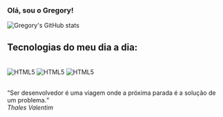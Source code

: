 ### Olá, sou o Gregory!

![Gregory's GitHub stats](https://github-readme-stats.vercel.app/api?username=gregdom&show_icons=true&theme=radical)


## Tecnologias do meu dia a dia:

<div style="display: inline-block"><br>
<img align="center" src="https://img.shields.io/badge/HTML5-E34F26?style=for-the-badge&logo=html5&logoColor=white" alt="HTML5">
<img align="center" src="https://img.shields.io/badge/CSS3-1572B6?style=for-the-badge&logo=css3&logoColor=white" alt="HTML5">
<img align="center" src="https://img.shields.io/badge/JavaScript-F7DF1E?style=for-the-badge&logo=javascript&logoColor=black" alt="HTML5">
</div><br><br>

<p>
<q cite="https://www.pensador.com/frases_de_programador/">Ser desenvolvedor é uma viagem onde a próxima parada é a solução de um problema.</q><br>
<i>Thales Valentim</i>
</p>
